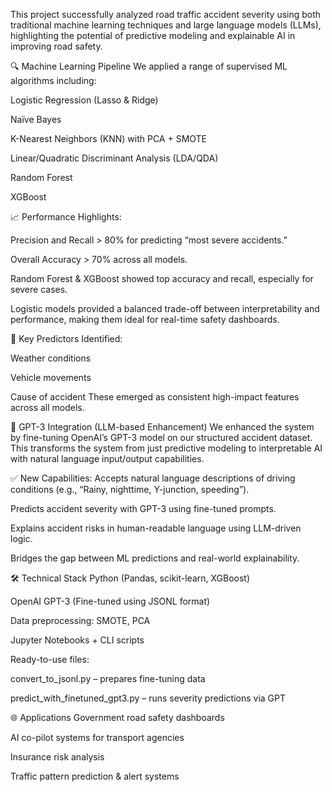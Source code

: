 This project successfully analyzed road traffic accident severity using both traditional machine learning techniques and large language models (LLMs), highlighting the potential of predictive modeling and explainable AI in improving road safety.

🔍 Machine Learning Pipeline
We applied a range of supervised ML algorithms including:

Logistic Regression (Lasso & Ridge)

Naïve Bayes

K-Nearest Neighbors (KNN) with PCA + SMOTE

Linear/Quadratic Discriminant Analysis (LDA/QDA)

Random Forest

XGBoost

📈 Performance Highlights:

Precision and Recall > 80% for predicting “most severe accidents.”

Overall Accuracy > 70% across all models.

Random Forest & XGBoost showed top accuracy and recall, especially for severe cases.

Logistic models provided a balanced trade-off between interpretability and performance, making them ideal for real-time safety dashboards.

🔑 Key Predictors Identified:

Weather conditions

Vehicle movements

Cause of accident These emerged as consistent high-impact features across all models.

🧠 GPT-3 Integration (LLM-based Enhancement)
We enhanced the system by fine-tuning OpenAI’s GPT-3 model on our structured accident dataset. This transforms the system from just predictive modeling to interpretable AI with natural language input/output capabilities.

✅ New Capabilities:
Accepts natural language descriptions of driving conditions (e.g., “Rainy, nighttime, Y-junction, speeding”).

Predicts accident severity with GPT-3 using fine-tuned prompts.

Explains accident risks in human-readable language using LLM-driven logic.

Bridges the gap between ML predictions and real-world explainability.

🛠 Technical Stack
Python (Pandas, scikit-learn, XGBoost)

OpenAI GPT-3 (Fine-tuned using JSONL format)

Data preprocessing: SMOTE, PCA

Jupyter Notebooks + CLI scripts

Ready-to-use files:

convert_to_jsonl.py – prepares fine-tuning data

predict_with_finetuned_gpt3.py – runs severity predictions via GPT

🌐 Applications
Government road safety dashboards

AI co-pilot systems for transport agencies

Insurance risk analysis

Traffic pattern prediction & alert systems


